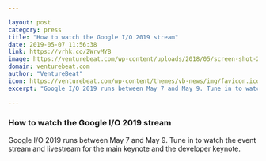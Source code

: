 ```yaml
---

layout: post
category: press
title: "How to watch the Google I/O 2019 stream"
date: 2019-05-07 11:56:38
link: https://vrhk.co/2WrvMYB
image: https://venturebeat.com/wp-content/uploads/2018/05/screen-shot-2018-05-10-at-9-13-41-pm-e1526008516303.png?w=1200&strip=all
domain: venturebeat.com
author: "VentureBeat"
icon: https://venturebeat.com/wp-content/themes/vb-news/img/favicon.ico
excerpt: "Google I/O 2019 runs between May 7 and May 9. Tune in to watch the event stream and livestream for the main keynote and the developer keynote."

---
```


### How to watch the Google I/O 2019 stream

Google I/O 2019 runs between May 7 and May 9. Tune in to watch the event stream and livestream for the main keynote and the developer keynote.